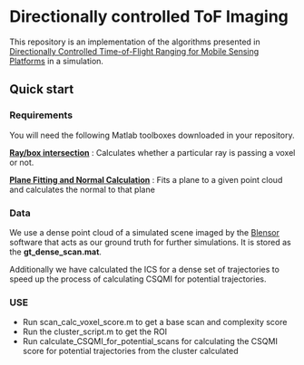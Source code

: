 # Directionally controlled ToF Imaging

This repository is an implementation of the algorithms presented in  [Directionally Controlled Time-of-Flight Ranging for Mobile Sensing Platforms](http://www.roboticsproceedings.org/rss14/p11.pdf) in a simulation.


## Quick start
### Requirements
You will need the following Matlab toolboxes downloaded in your repository.

**[Ray/box intersection](https://www.mathworks.com/matlabcentral/fileexchange/26834-ray-box-intersection)** : Calculates whether a particular ray is passing a voxel or not.

**[Plane Fitting and Normal Calculation](https://www.mathworks.com/matlabcentral/fileexchange/37775-plane-fitting-and-normal-calculation)** : Fits a plane to a given point cloud and calculates the normal to that plane

### Data
We use a dense point cloud of a simulated scene imaged by the [Blensor](https://www.blensor.org/) software that acts as our ground truth for further simulations. It is stored as the **gt_dense_scan.mat**.

Additionally we have calculated the ICS for a dense set of trajectories to speed up the process of calculating CSQMI for potential trajectories.

### USE

* Run scan_calc_voxel_score.m to get a base scan and complexity score 
* Run the cluster_script.m to get the ROI
* Run calculate_CSQMI_for_potential_scans for calculating the CSQMI score for potential trajectories from the cluster calculated 
